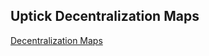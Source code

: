 ## Uptick Decentralization Maps

[Decentralization Maps](https://maps.konsortech.xyz/mainnet/uptick)
